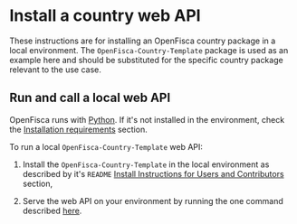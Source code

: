 # Install a country web API

These instructions are for installing an OpenFisca country package in a local environment. The `OpenFisca-Country-Template` package is used as an example here and should be substituted for the specific country package relevant to the use case.

## Run and call a local web API

OpenFisca runs with [Python](https://www.python.org/). If it's not installed in the environment, check the [Installation requirements](installation-requirements.md#install-python) section.

To run a local `OpenFisca-Country-Template` web API:

1. Install the `OpenFisca-Country-Template` in the local environment as described by it's `README` [Install Instructions for Users and Contributors](https://github.com/openfisca/country-template#install-instructions-for-users-and-contributors) section,

2. Serve the web API on your environment by running the one command described [here](https://github.com/openfisca/country-template#serve-this-country-package-with-the-openfisca-web-api).
